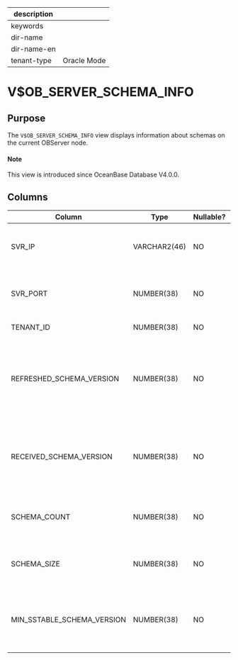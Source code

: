 |description||
|---|---|
|keywords||
|dir-name||
|dir-name-en||
|tenant-type|Oracle Mode|

# V$OB_SERVER_SCHEMA_INFO

## Purpose

The `V$OB_SERVER_SCHEMA_INFO` view displays information about schemas on the current OBServer node.

<main id="notice" type='explain'>
  <h4>Note</h4>
  <p>This view is introduced since OceanBase Database V4.0.0. </p>
</main>

## Columns

| Column | Type | Nullable? | Description |
|----------------------------|--------------|------------|----------------------------------|
| SVR_IP | VARCHAR2(46) | NO | The IP address of the OBServer node. |
| SVR_PORT | NUMBER(38) | NO | The port number of the OBServer node. |
| TENANT_ID | NUMBER(38) | NO | The ID of the tenant. |
| REFRESHED_SCHEMA_VERSION | NUMBER(38) | NO | The latest version that the schemas under the tenant have been refreshed to. |
| RECEIVED_SCHEMA_VERSION | NUMBER(38) | NO | The version that the schemas under the tenant need to be refreshed to. |
| SCHEMA_COUNT | NUMBER(38) | NO | The number of schemas under the tenant. |
| SCHEMA_SIZE | NUMBER(38) | NO | The total size of the schemas under the tenant. |
| MIN_SSTABLE_SCHEMA_VERSION | NUMBER(38) | NO | The earliest schema version stored in the SSTable of the tenant. |
